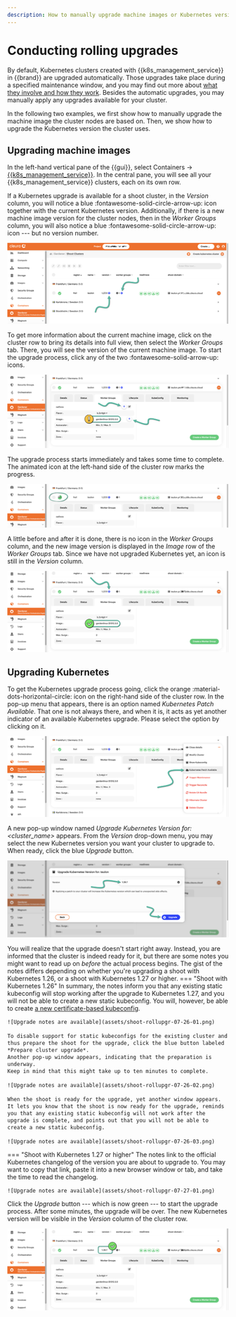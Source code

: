 ```yaml
---
description: How to manually upgrade machine images or Kubernetes versions for Gardener clusters
---
```

# Conducting rolling upgrades

By default, Kubernetes clusters created with {{k8s_management_service}} in {{brand}} are upgraded automatically.
Those upgrades take place during a specified maintenance window, and you may find out more about [what they involve and how they work](../../../background/kubernetes/gardener/autoupgrades.md).
Besides the automatic upgrades, you may manually apply any upgrades available for your cluster.

In the following two examples, we first show how to manually upgrade the machine image the cluster nodes are based on.
Then, we show how to upgrade the Kubernetes version the cluster uses.

## Upgrading machine images

In the left-hand vertical pane of the {{gui}}, select Containers → [{{k8s_management_service}}](https://{{gui_domain}}/containers/gardener).
In the central pane, you will see all your {{k8s_management_service}} clusters, each on its own row.

If a Kubernetes upgrade is available for a shoot cluster, in the *Version* column, you will notice a blue :fontawesome-solid-circle-arrow-up: icon together with the current Kubernetes version.
Additionally, if there is a new machine image version for the cluster nodes, then in the *Worker Groups* column, you will also notice a blue :fontawesome-solid-circle-arrow-up: icon --- but no version number.

![Garden Linux and Kubernetes upgrades available](assets/shoot-rollupgr-01.png)

To get more information about the current machine image, click on the cluster row to bring its details into full view, then select the *Worker Groups* tab.
There, you will see the version of the current machine image.
To start the upgrade process, click any of the two :fontawesome-solid-arrow-up: icons.

![About to start Garden Linux upgrade](assets/shoot-rollupgr-02.png)

The upgrade process starts immediately and takes some time to complete.
The animated icon at the left-hand side of the cluster row marks the progress.

![Garden Linux upgrade in progress](assets/shoot-rollupgr-03.png)

A little before and after it is done, there is no icon in the *Worker Groups* column, and the new image version is displayed in the
*Image* row of the *Worker Groups* tab.
Since we have not upgraded Kubernetes yet, an icon is still in the *Version* column.

![Garden Linux upgraded](assets/shoot-rollupgr-04.png)

## Upgrading Kubernetes

To get the Kubernetes upgrade process going, click the orange :material-dots-horizontal-circle: icon on the right-hand side of the cluster row.
In the pop-up menu that appears, there is an option named *Kubernetes Patch Available*.
That one is not always there, and when it is, it acts as yet another indicator of an available Kubernetes upgrade.
Please select the option by clicking on it.

![Kubernetes patch available](assets/shoot-rollupgr-05.png)

A new pop-up window named *Upgrade Kubernetes Version for: &lt;cluster_name&gt;* appears.
From the *Version* drop-down menu, you may select the new Kubernetes version you want your cluster to upgrade to.
When ready, click the blue *Upgrade* button.

![About to start a Kubernetes upgrade](assets/shoot-rollupgr-06.png)

You will realize that the upgrade doesn't start right away.
Instead, you are informed that the cluster is indeed ready for it, but there are some notes you might want to read up on *before* the actual process begins.
The gist of the notes differs depending on whether you're upgrading a shoot with Kubernetes 1.26, or a shoot with Kubernetes 1.27 or higher.
=== "Shoot with Kubernetes 1.26"
    In summary, the notes inform you that any existing static kubeconfig will stop working after the upgrade to Kubernetes 1.27, and you will not be able to create a new static kubeconfig.
    You will, however, be able to create [a new certificate-based kubeconfig](kubectl.md).

    ![Upgrade notes are available](assets/shoot-rollupgr-07-26-01.png)

    To disable support for static kubeconfigs for the existing cluster and thus prepare the shoot for the upgrade, click the blue button labeled *Prepare cluster upgrade*.
    Another pop-up window appears, indicating that the preparation is underway.
    Keep in mind that this might take up to ten minutes to complete.

    ![Upgrade notes are available](assets/shoot-rollupgr-07-26-02.png)

    When the shoot is ready for the upgrade, yet another window appears.
    It lets you know that the shoot is now ready for the upgrade, reminds you that any existing static kubeconfig will not work after the upgrade is complete, and points out that you will not be able to create a new static kubeconfig.

    ![Upgrade notes are available](assets/shoot-rollupgr-07-26-03.png)
=== "Shoot with Kubernetes 1.27 or higher"
    The notes link to the official Kubernetes changelog of the version you are about to upgrade to.
    You may want to copy that link, paste it into a new browser window or tab, and take the time to read the changelog.

    ![Upgrade notes are available](assets/shoot-rollupgr-07-27-01.png)

Click the *Upgrade* button --- which is now green --- to start the upgrade process.
After some minutes, the upgrade will be over.
The new Kubernetes version will be visible in the *Version* column of the cluster row.

![Kubernetes successfully upgraded](assets/shoot-rollupgr-08.png)
